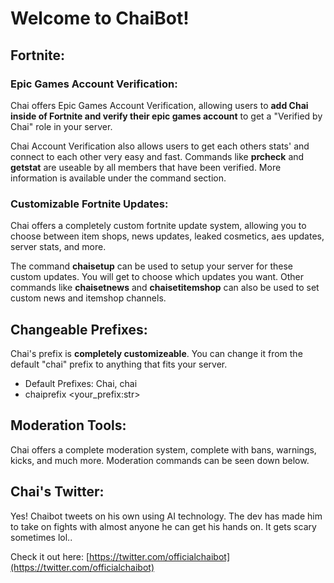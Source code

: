 # Welcome to ChaiBot! 
## Fortnite:
### Epic Games Account Verification:
Chai offers Epic Games Account Verification, allowing users to **add Chai inside of Fortnite and verify their epic games account** to get a "Verified by Chai" role in your server.
 
Chai Account Verification also allows users to get each others stats' and connect to each other very easy and fast. Commands like **prcheck** and **getstat** are useable by all members that have been verified. More information is available under the command section.
 
### Customizable Fortnite Updates:
Chai offers a completely custom fortnite update system, allowing you to choose between item shops, news updates, leaked cosmetics, aes updates, server stats, and more.
 
The command **chaisetup** can be used to setup your server for these custom updates. You will get to choose which updates you want. Other commands like **chaisetnews** and **chaisetitemshop** can also be used to set custom news and itemshop channels.
 
 
## Changeable Prefixes:
 
Chai's prefix is **completely customizeable**. You can change it from the default "chai" prefix to anything that fits your server.
    
- Default Prefixes: Chai, chai
- chaiprefix <your_prefix:str>
 
 
## Moderation Tools:
Chai offers a complete moderation system, complete with bans, warnings, kicks, and much more. Moderation commands can be seen down below.
 
 
## Chai's Twitter:
Yes! Chaibot tweets on his own using AI technology. The dev has made him to take on fights with almost anyone he can get his hands on. It gets scary sometimes lol..
 
Check it out here: [https://twitter.com/officialchaibot](https://twitter.com/officialchaibot)
 
 
 

